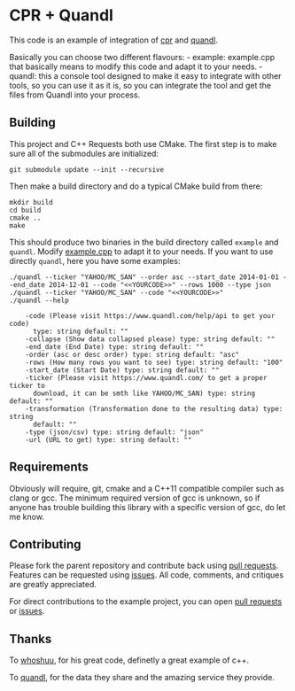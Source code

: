 # CPR + Quandl

This code is an example of integration of [cpr](https://github.com/whoshuu/cpr/) and [quandl](https://www.quandl.com/).

Basically you can choose two different flavours:
    - example: example.cpp that basically means to modify this code and adapt it to your needs.
    - quandl: this a console tool designed to make it easy to integrate with other tools, so you can
    use it as it is, so you can integrate the tool and get the files from Quandl into your process.


## Building

This project and C++ Requests both use CMake. The first step is to make sure all of the submodules are initialized:

```
git submodule update --init --recursive
```

Then make a build directory and do a typical CMake build from there:

```
mkdir build
cd build
cmake ..
make
```

This should produce two binaries in the build directory called `example` and `quandl`. Modify [example.cpp](https://github.com/iolalla/cpr-example/blob/master/example.cpp) to adapt it to your needs. If you want to use directly `quandl`, here you have some examples:

```
./quandl --ticker "YAHOO/MC_SAN" --order asc --start_date 2014-01-01 --end_date 2014-12-01 --code "<<YOURCODE>>" --rows 1000 --type json
./quandl --ticker "YAHOO/MC_SAN" --code "<<YOURCODE>>"
./quandl --help

    -code (Please visit https://www.quandl.com/help/api to get your code)
      type: string default: ""
    -collapse (Show data collapsed please) type: string default: ""
    -end_date (End Date) type: string default: ""
    -order (asc or desc order) type: string default: "asc"
    -rows (How many rows you want to see) type: string default: "100"
    -start_date (Start Date) type: string default: ""
    -ticker (Please visit https://www.quandl.com/ to get a proper ticker to
      download, it can be smth like YAHOO/MC_SAN) type: string default: ""
    -transformation (Transformation done to the resulting data) type: string
      default: ""
    -type (json/csv) type: string default: "json"
    -url (URL to get) type: string default: ""
```

## Requirements

Obviously will require, git, cmake and a C++11 compatible compiler such as clang or gcc. The minimum required version of gcc is unknown, so if anyone has trouble building this library with a specific version of gcc, do let me know.


## Contributing

Please fork the parent repository and contribute back using [pull requests](https://github.com/iolalla/cpr-example/pulls). Features can be requested using [issues](https://github.com/iolalla/cpr-example/issues). All code, comments, and critiques are greatly appreciated.

For direct contributions to the example project, you can open [pull requests](https://github.com/iolalla/cpr-example/pulls) or [issues](https://github.com/iolalla/cpr-example/issues).

## Thanks 

To [whoshuu](https://github.com/whoshuu), for his great code, definetly a great example of c++.

To [quandl](https://www.quandl.com/), for the data they share and the amazing service they provide.
